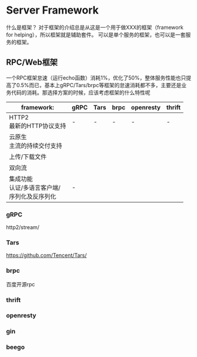 # Server Framework
什么是框架？
对于框架的介绍总是从这是一个用于做XXX的框架（framework for helping），所以框架就是辅助套件。
可以是单个服务的框架，也可以是一套服务的框架。

## RPC/Web框架
一个RPC框架怠速（运行echo函数）消耗1%，优化了50%，整体服务性能也只提高了0.5%而已，基本上gRPC/Tars/brpc等框架的怠速消耗都不多，主要还是业务代码的消耗。那选择方案的时候，应该考虑框架的什么特性呢

framework:|gRPC|Tars|brpc|openresty|thrift
-|-|-|-|-|-
HTTP2<br>最新的HTTP协议支持|-|-|-|-|-
云原生<br>主流的持续交付支持|
上传/下载文件|
双向流|
集成功能<br>认证/多语言客户端/<br>序列化及反序列化|-


### gRPC
http2/stream/
### Tars
https://github.com/Tencent/Tars/
### brpc
百度开源rpc

### thrift

### openresty
### gin
### beego